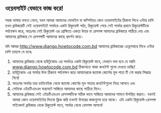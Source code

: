 ## ওয়েবসাইট যেভাবে কাজ করে! 
সহজ ভাষায় বলতে গেলে, যখন আমরা আমাদের মোবাইল বা কম্পিটারে কোন ওয়েবসাইটের ঠিকানা লিখে এন্টার চাপি তখন ব্রাউজারটি সেই ওয়েবসাইটে সার্ভারে একটা রিকুয়েস্ট পাঠা, রিকুয়েস্ট পেয়ে সেই সার্ভার প্রথমে রিকুয়েস্টটিকে পর্যবেক্ষন করে, অতঃপর সেই রিকুয়েস্ট এর প্রেক্ষিতে একতা উত্তর বা রেসপন্স আমাদের ব্রাউজারে পাঠিয়ে দেয় এবং আমাদের ব্রাউজার সে রেসপন্সটি আমাদের কাছে প্রদর্শন করে।

যদি আমরা http://www.django.howtocode.com.bd আমাদের ব্রাউজারের এড্রেসবারে লিখে এন্টার চাপি তাহলে যে হবেঃ
1.	আমাদের ব্রাউজার থেকে হাউটুকোড এর সার্ভারে একটা রিকুয়েস্ট যাবে, যেখানে বলা হবে যে আমি www.django.howtocode.com.bd ঠিকানাতে থাকা কনটেন্ট গুলো দেখতে চাচ্ছি!
2.	হাউটুকোড এর সার্ভার উক্ত ঠিকানা পর্যবেক্ষন করে আমাদেরকে জ্যাঙ্গো কোর্সের মূল পাতা টি শো করার সিদ্ধান্ত নিবে!
3.	অতঃপর সার্ভার তার ডাটাবেইজ থেকে জ্যাঙ্গো কোর্সের মূল পাতার কনটেন্টগুলো নিয়ে আসবে এবং
4.	সেটাকে এইচটিএমএল ফরমেটে সাজিয়ে আমাদের কাছে পাঠিয়ে দিবে।
5.	আমাদের ব্রাউজার সেই এইচটিএমএল রেসপন্সটিকে সঠিক ভাবে সাজিয়ে আমাদের সামনে উপস্থিত করবে।
যখনই আমরা কোন ওয়েবসাইটের লিংকে ক্লিক করি তখনই উপরের কাজগুলো হয়ে থাকে। এটা একটা রিকুয়েস্ট-রেসপন্স সাইকেল! ব্রাউজার থেকে রিকুয়েস্ট যাবে, সার্ভার থেকে রেসপন্স আসবে!
